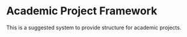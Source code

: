 Academic Project Framework
============================

This is a suggested system to provide structure for academic projects.

